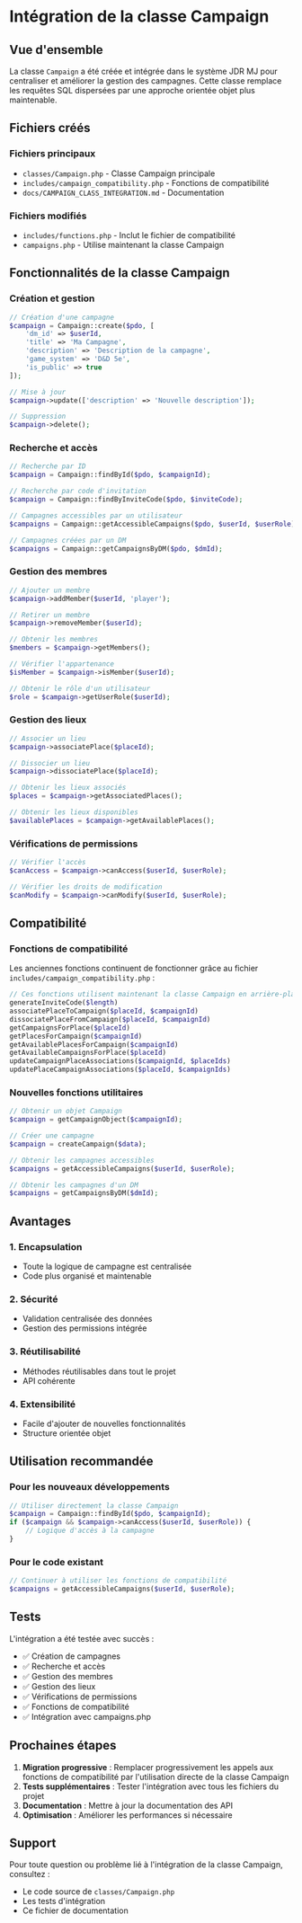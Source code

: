 # Intégration de la classe Campaign

## Vue d'ensemble

La classe `Campaign` a été créée et intégrée dans le système JDR MJ pour centraliser et améliorer la gestion des campagnes. Cette classe remplace les requêtes SQL dispersées par une approche orientée objet plus maintenable.

## Fichiers créés

### Fichiers principaux
- `classes/Campaign.php` - Classe Campaign principale
- `includes/campaign_compatibility.php` - Fonctions de compatibilité
- `docs/CAMPAIGN_CLASS_INTEGRATION.md` - Documentation

### Fichiers modifiés
- `includes/functions.php` - Inclut le fichier de compatibilité
- `campaigns.php` - Utilise maintenant la classe Campaign

## Fonctionnalités de la classe Campaign

### Création et gestion
```php
// Création d'une campagne
$campaign = Campaign::create($pdo, [
    'dm_id' => $userId,
    'title' => 'Ma Campagne',
    'description' => 'Description de la campagne',
    'game_system' => 'D&D 5e',
    'is_public' => true
]);

// Mise à jour
$campaign->update(['description' => 'Nouvelle description']);

// Suppression
$campaign->delete();
```

### Recherche et accès
```php
// Recherche par ID
$campaign = Campaign::findById($pdo, $campaignId);

// Recherche par code d'invitation
$campaign = Campaign::findByInviteCode($pdo, $inviteCode);

// Campagnes accessibles par un utilisateur
$campaigns = Campaign::getAccessibleCampaigns($pdo, $userId, $userRole);

// Campagnes créées par un DM
$campaigns = Campaign::getCampaignsByDM($pdo, $dmId);
```

### Gestion des membres
```php
// Ajouter un membre
$campaign->addMember($userId, 'player');

// Retirer un membre
$campaign->removeMember($userId);

// Obtenir les membres
$members = $campaign->getMembers();

// Vérifier l'appartenance
$isMember = $campaign->isMember($userId);

// Obtenir le rôle d'un utilisateur
$role = $campaign->getUserRole($userId);
```

### Gestion des lieux
```php
// Associer un lieu
$campaign->associatePlace($placeId);

// Dissocier un lieu
$campaign->dissociatePlace($placeId);

// Obtenir les lieux associés
$places = $campaign->getAssociatedPlaces();

// Obtenir les lieux disponibles
$availablePlaces = $campaign->getAvailablePlaces();
```

### Vérifications de permissions
```php
// Vérifier l'accès
$canAccess = $campaign->canAccess($userId, $userRole);

// Vérifier les droits de modification
$canModify = $campaign->canModify($userId, $userRole);
```

## Compatibilité

### Fonctions de compatibilité
Les anciennes fonctions continuent de fonctionner grâce au fichier `includes/campaign_compatibility.php` :

```php
// Ces fonctions utilisent maintenant la classe Campaign en arrière-plan
generateInviteCode($length)
associatePlaceToCampaign($placeId, $campaignId)
dissociatePlaceFromCampaign($placeId, $campaignId)
getCampaignsForPlace($placeId)
getPlacesForCampaign($campaignId)
getAvailablePlacesForCampaign($campaignId)
getAvailableCampaignsForPlace($placeId)
updateCampaignPlaceAssociations($campaignId, $placeIds)
updatePlaceCampaignAssociations($placeId, $campaignIds)
```

### Nouvelles fonctions utilitaires
```php
// Obtenir un objet Campaign
$campaign = getCampaignObject($campaignId);

// Créer une campagne
$campaign = createCampaign($data);

// Obtenir les campagnes accessibles
$campaigns = getAccessibleCampaigns($userId, $userRole);

// Obtenir les campagnes d'un DM
$campaigns = getCampaignsByDM($dmId);
```

## Avantages

### 1. Encapsulation
- Toute la logique de campagne est centralisée
- Code plus organisé et maintenable

### 2. Sécurité
- Validation centralisée des données
- Gestion des permissions intégrée

### 3. Réutilisabilité
- Méthodes réutilisables dans tout le projet
- API cohérente

### 4. Extensibilité
- Facile d'ajouter de nouvelles fonctionnalités
- Structure orientée objet

## Utilisation recommandée

### Pour les nouveaux développements
```php
// Utiliser directement la classe Campaign
$campaign = Campaign::findById($pdo, $campaignId);
if ($campaign && $campaign->canAccess($userId, $userRole)) {
    // Logique d'accès à la campagne
}
```

### Pour le code existant
```php
// Continuer à utiliser les fonctions de compatibilité
$campaigns = getAccessibleCampaigns($userId, $userRole);
```

## Tests

L'intégration a été testée avec succès :
- ✅ Création de campagnes
- ✅ Recherche et accès
- ✅ Gestion des membres
- ✅ Gestion des lieux
- ✅ Vérifications de permissions
- ✅ Fonctions de compatibilité
- ✅ Intégration avec campaigns.php

## Prochaines étapes

1. **Migration progressive** : Remplacer progressivement les appels aux fonctions de compatibilité par l'utilisation directe de la classe Campaign
2. **Tests supplémentaires** : Tester l'intégration avec tous les fichiers du projet
3. **Documentation** : Mettre à jour la documentation des API
4. **Optimisation** : Améliorer les performances si nécessaire

## Support

Pour toute question ou problème lié à l'intégration de la classe Campaign, consultez :
- Le code source de `classes/Campaign.php`
- Les tests d'intégration
- Ce fichier de documentation
